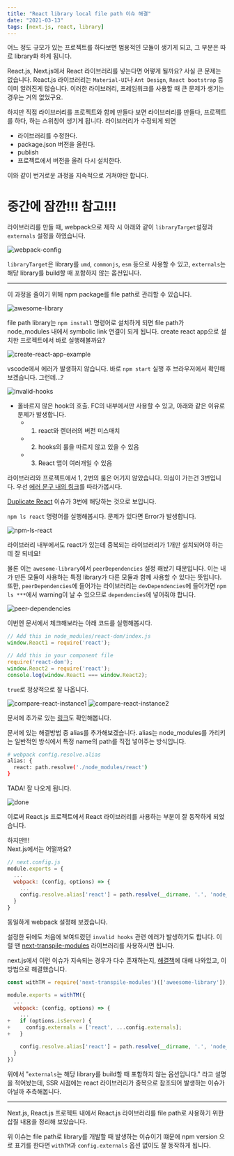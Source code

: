 ```yaml
---
title: "React library local file path 이슈 해결"
date: "2021-03-13"
tags: [next.js, react, library]
---
```


어느 정도 규모가 있는 프로젝트를 하다보면 범용적인 모듈이 생기게 되고, 그 부분은 따로 library화 하게 됩니다.

React.js, Next.js에서 React 라이브러리를 넣는다면 어떻게 될까요? 사실 큰 문제는 없습니다.
React.js 라이브러리는 `Material-UI`나 `Ant Design`, `React bootstrap` 등 이미 알려진게 많습니다.
이러한 라이브러리, 프레임워크를 사용할 때 큰 문제가 생기는 경우는 거의 없었구요.

하지만 직접 라이브러리를 프로젝트와 함께 만들다 보면 라이브러리를 만들다, 프로젝트를 하다, 하는 스위칭이 생기게 됩니다. 라이브러리가 수정되게 되면

- 라이브러리를 수정한다.
- package.json 버전을 올린다.
- publish
- 프로젝트에서 버전을 올려 다시 설치한다.

이와 같이 번거로운 과정을 지속적으로 거쳐야만 합니다.

# 중간에 잠깐!!! 참고!!!

라이브러리를 만들 때, webpack으로 제작 시 아래와 같이 `libraryTarget`설정과 `externals` 설정을 하였습니다.

![webpack-config](webpack-config.png)

`libraryTarget`은 library를 `umd`, `commonjs`, `esm` 등으로 사용할 수 있고, `externals`는 해당 library를 build할 때
포함하지 않는 옵션입니다.

---

이 과정을 줄이기 위해 npm package를 file path로 관리할 수 있습니다.

![awesome-library](awesome-library.png)

file path library는 `npm install` 명령어로 설치하게 되면 file path가 node_modules 내에서 symbolic link 연결이 되게 됩니다.
create react app으로 설치한 프로젝트에서 바로 실행해볼까요?

![create-react-app-example](create-react-app-example.png)

vscode에서 에러가 발생하지 않습니다. 바로 `npm start` 실행 후 브라우저에서 확인해보겠습니다.
그런데...?

![invalid-hooks](invalid-hooks.png)

- 올바르지 않은 hook의 호출. FC의 내부에서만 사용할 수 있고, 아래와 같은 이유로 문제가 발생합니다.
  - 1. react와 렌더러의 버전 미스매치
  - 2. hooks의 룰을 따르지 않고 있을 수 있음
  - 3. React 앱이 여러개일 수 있음

라이브러리와 프로젝트에서 1, 2번의 룰은 어기지 않았습니다. 의심이 가는건 3번입니다.
우선 [에러 문구 내의 링크](https://reactjs.org/link/invalid-hook-call)를 따라가봅시다.

[Duplicate React](https://reactjs.org/warnings/invalid-hook-call-warning.html#duplicate-react) 이슈가 3번에 해당하는 것으로 보입니다.

`npm ls react` 명령어를 실행해봅시다. 문제가 있다면 Error가 발생합니다.

![npm-ls-react](npm-ls-react.png)

라이브러리 내부에서도 react가 있는데 중복되는 라이브러리가 1개만 설치되어야 하는데 잘 되네요!

물론 이는 `awesome-library`에서 `peerDependencies` 설정 해놨기 때문입니다. 이는 내가 만든 모듈이 사용하는 특정 library가 다른 모듈과 함께 사용할 수 있다는 뜻입니다. 또한, `peerDependencies`에 들어가는 라이브러리는 `devDependencies`에 들어가면 `npm ls ***`에서 warning이 날 수 있으므로 `dependencies`에 넣어줘야 합니다.

![peer-dependencies](peer-dependencies.png)

이번엔 문서에서 체크해보라는 아래 코드를 실행해봅시다.

```js
// Add this in node_modules/react-dom/index.js
window.React1 = require('react');

// Add this in your component file
require('react-dom');
window.React2 = require('react');
console.log(window.React1 === window.React2);
```

`true`로 정상적으로 잘 나옵니다.

![compare-react-instance1](compare-react-instance1.png)
![compare-react-instance2](compare-react-instance2.png)

문서에 추가로 있는 [링크](https://github.com/facebook/react/issues/13991#issuecomment-435587809)도 확인해봅니다.

문서에 있는 해결방법 중 alias를 추가해보겠습니다.
alias는 node_modules를 가리키는 일반적인 방식에서 특정 name의 path를 직접 넣어주는 방식입니다.

```sh
# webpack config.resolve.alias
alias: {
  react: path.resolve('./node_modules/react')
}
```

TADA! 잘 나오게 됩니다.

![done](done.png)

이로써 React.js 프로젝트에서 React 라이브러리를 사용하는 부분이 잘 동작하게 되었습니다.

하지만!!!  
Next.js에서는 어떨까요?

```js
// next.config.js
module.exports = {
  ...
  webpack: (config, options) => {
    ...
    config.resolve.alias['react'] = path.resolve(__dirname, '.', 'node_modules', 'react');
  }
}
```

동일하게 webpack 설정해 보겠습니다.

설정한 뒤에도 처음에 보여드렸던 `invalid hooks` 관련 에러가 발생하기도 합니다.
이럴 땐 [next-transpile-modules](https://github.com/martpie/next-transpile-modules) 라이브러리를 사용하시면 됩니다.

next.js에서 이런 이슈가 지속되는 경우가 다수 존재하는지, [해결책](https://github.com/martpie/next-transpile-modules#i-have-trouble-with-duplicated-dependencies-or-the-invalid-hook-call-error-in-react)에 대해 나와있고, 이 방법으로 해결했습니다.

```js
const withTM = require('next-transpile-modules')(['aweesome-library']);

module.exports = withTM({
  ...
  webpack: (config, options) => {
    ...
+   if (options.isServer) {
+     config.externals = ['react', ...config.externals];
+   }

    config.resolve.alias['react'] = path.resolve(__dirname, '.', 'node_modules', 'react');
  }
})
```

위에서 "`externals`는 해당 library를 build할 때 포함하지 않는 옵션입니다." 라고 설명을 적어놨는데,
SSR 시점에는 react 라이브러리가 중복으로 참조되어 발생하는 이슈가 아닐까 추측해봅니다.

---

Next.js, React.js 프로젝트 내에서 React.js 라이브러리를 file path로 사용하기 위한 삽질 내용을 정리해 보았습니다.

위 이슈는 file path로 library를 개발할 때 발생하는 이슈이기 떄문에 npm version 으로 표기를 한다면 `withTM`과 `config.externals` 옵션 없이도 잘 동작하게 됩니다.